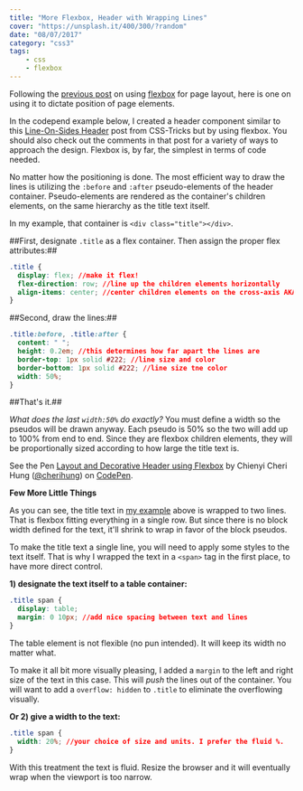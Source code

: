 ```yaml
---
title: "More Flexbox, Header with Wrapping Lines"
cover: "https://unsplash.it/400/300/?random"
date: "08/07/2017"
category: "css3"
tags:
    - css
    - flexbox
---
```

Following the [previous post](/column-layout-using-flexbox/) on using [flexbox](http://css-tricks.com/snippets/css/a-guide-to-flexbox/) for page layout, here is one on using it to dictate position of page elements.

In the codepend example below, I created a header component similar to this [Line-On-Sides Header](http://css-tricks.com/line-on-sides-headers/) post from CSS-Tricks but by using flexbox. You should also check out the comments in that post for a variety of ways to approach the design. Flexbox is, by far, the simplest in terms of code needed.

No matter how the positioning is done. The most efficient way to draw the lines is utilizing the `:before` and `:after` pseudo-elements of the header container. Pseudo-elements are rendered as the container's children elements, on the same hierarchy as the title text itself.

In my example, that container is `<div class="title"></div>`.

##First, designate `.title` as a flex container. Then assign the proper flex attributes:##
```css
.title {
  display: flex; //make it flex!
  flex-direction: row; //line up the children elements horizontally
  align-items: center; //center children elements on the cross-axis AKA vertically
}
```
##Second, draw the lines:##
```css
.title:before, .title:after {
  content: " ";
  height: 0.2em; //this determines how far apart the lines are
  border-top: 1px solid #222; //line size and color
  border-bottom: 1px solid #222; //line size tne color
  width: 50%;
}
```
##That's it.##

*What does the last `width:50%` do exactly?* You must define a width so the pseudos will be drawn anyway. Each pseudo is 50% so the two will add up to 100% from end to end. Since they are flexbox children elements, they will be proportionally sized according to how large the title text is.

<p data-height="266" data-theme-id="10002" data-slug-hash="OPJvYq" data-default-tab="result" data-user="cherihung" class='codepen'>See the Pen <a href='http://codepen.io/cherihung/pen/OPJvYq/'>Layout and Decorative Header using Flexbox</a> by Chienyi Cheri Hung (<a href='http://codepen.io/cherihung'>@cherihung</a>) on <a href='http://codepen.io'>CodePen</a>.</p>
<script async src="//assets.codepen.io/assets/embed/ei.js"></script>

**Few More Little Things**

As you can see, the title text in [my example](http://codepen.io/cherihung/pen/OPJvYq/) above is wrapped to two lines. That is flexbox fitting everything in a single row. But since there is no block width defined for the text, it'll shrink to wrap in favor of the block pseudos.

To make the title text a single line, you will need to apply some styles to the text itself. That is why I wrapped the text in a `<span>` tag in the first place, to have more direct control.

**1) designate the text itself to a table container:**
```css
.title span {
  display: table;
  margin: 0 10px; //add nice spacing between text and lines
}
```

The table element is not flexible (no pun intended). It will keep its width no matter what.

To make it all bit more visually pleasing, I added a `margin` to the left and right size of the text in this case. This will *push* the lines out of the container. You will want to add a `overflow: hidden` to `.title` to eliminate the overflowing visually.

**Or 2) give a width to the text:**

```css
.title span {
  width: 20%; //your choice of size and units. I prefer the fluid %.
}
```
With this treatment the text is fluid. Resize the browser and it will eventually wrap when the viewport is too narrow.
